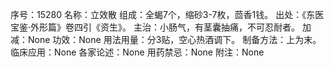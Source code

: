 序号：15280
名称：立效散
组成：全蝎7个，缩砂3-7枚，茴香1钱。
出处：《东医宝鉴·外形篇》卷四引《资生》。
主治：小肠气，有茎囊抽痛，不可忍耐者。
加减：None
功效：None
用法用量：分3贴，空心热酒调下。
制备方法：上为末。
临床应用：None
各家论述：None
用药禁忌：None
附注：None
